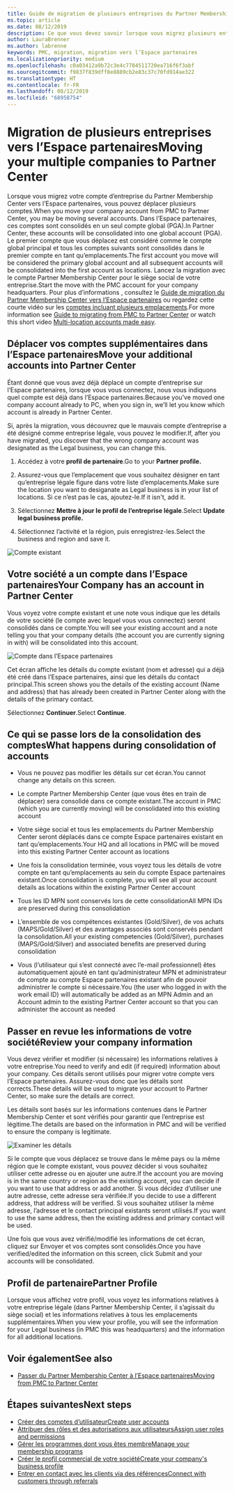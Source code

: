 ```yaml
---
title: Guide de migration de plusieurs entreprises du Partner Membership Center vers l’Espace partenaires | Espace partenaires
ms.topic: article
ms.date: 08/12/2019
description: Ce que vous devez savoir lorsque vous migrez plusieurs entreprises du Partner Membership Center vers l’Espace partenaires
author: LauraBrenner
ms.author: labrenne
keywords: PMC, migration, migration vers l’Espace partenaires
ms.localizationpriority: medium
ms.openlocfilehash: c0a03412a9b72c3e4c7784511720ea716f6f3abf
ms.sourcegitcommit: f9837f839dff8e8889cb2e83c37c70fd914ae322
ms.translationtype: HT
ms.contentlocale: fr-FR
ms.lasthandoff: 08/12/2019
ms.locfileid: "68958754"
---
```

# <a name="moving-your-multiple-companies-to-partner-center"></a><span data-ttu-id="1914d-104">Migration de plusieurs entreprises vers l’Espace partenaires</span><span class="sxs-lookup"><span data-stu-id="1914d-104">Moving your multiple companies to Partner Center</span></span>

<span data-ttu-id="1914d-105">Lorsque vous migrez votre compte d’entreprise du Partner Membership Center vers l’Espace partenaires, vous pouvez déplacer plusieurs comptes.</span><span class="sxs-lookup"><span data-stu-id="1914d-105">When you move your company account from PMC to Partner Center, you may be moving several accounts.</span></span> <span data-ttu-id="1914d-106">Dans l’Espace partenaires, ces comptes sont consolidés en un seul compte global (PGA).</span><span class="sxs-lookup"><span data-stu-id="1914d-106">In Partner Center, these accounts will be consolidated into one global account (PGA).</span></span> <span data-ttu-id="1914d-107">Le premier compte que vous déplacez est considéré comme le compte global principal et tous les comptes suivants sont consolidés dans le premier compte en tant qu’emplacements.</span><span class="sxs-lookup"><span data-stu-id="1914d-107">The first account you move will be considered the primary global account and all subsequent accounts will be consolidated into the first account as locations.</span></span> <span data-ttu-id="1914d-108">Lancez la migration avec le compte Partner Membership Center pour le siège social de votre entreprise.</span><span class="sxs-lookup"><span data-stu-id="1914d-108">Start the move with the PMC account for your company headquarters.</span></span> <span data-ttu-id="1914d-109">Pour plus d’informations , consultez le [Guide de migration du Partner Membership Center vers l’Espace partenaires](guide-to-migration.md) ou regardez cette courte vidéo sur les [comptes incluant plusieurs emplacements](https://vimeo.com/290335248).</span><span class="sxs-lookup"><span data-stu-id="1914d-109">For more information see [Guide to migrating from PMC to Partner Center](guide-to-migration.md) or watch this short video [Multi-location accounts made easy](https://vimeo.com/290335248).</span></span>

## <a name="move-your-additional-accounts-into-partner-center"></a><span data-ttu-id="1914d-110">Déplacer vos comptes supplémentaires dans l’Espace partenaires</span><span class="sxs-lookup"><span data-stu-id="1914d-110">Move your additional accounts into Partner Center</span></span> 

<span data-ttu-id="1914d-111">Étant donné que vous avez déjà déplacé un compte d’entreprise sur l’Espace partenaires, lorsque vous vous connectez, nous vous indiquons quel compte est déjà dans l’Espace partenaires.</span><span class="sxs-lookup"><span data-stu-id="1914d-111">Because you’ve moved one company account already to PC, when you sign in, we’ll let you know which account is already in Partner Center.</span></span> 


<span data-ttu-id="1914d-112">Si, après la migration, vous découvrez que le mauvais compte d’entreprise a été désigné comme entreprise légale, vous pouvez le modifier.</span><span class="sxs-lookup"><span data-stu-id="1914d-112">If, after you have migrated, you discover that the wrong company account was designated as the Legal business, you can change this.</span></span>

1. <span data-ttu-id="1914d-113">Accédez à votre **profil de partenaire**.</span><span class="sxs-lookup"><span data-stu-id="1914d-113">Go to your **Partner profile.**</span></span>

2. <span data-ttu-id="1914d-114">Assurez-vous que l’emplacement que vous souhaitez désigner en tant qu’entreprise légale figure dans votre liste d’emplacements.</span><span class="sxs-lookup"><span data-stu-id="1914d-114">Make sure the location you want to desiganate as Legal business is in your list of locations.</span></span> <span data-ttu-id="1914d-115">Si ce n’est pas le cas, ajoutez-le.</span><span class="sxs-lookup"><span data-stu-id="1914d-115">If it isn't, add it.</span></span>

3. <span data-ttu-id="1914d-116">Sélectionnez **Mettre à jour le profil de l’entreprise légale**.</span><span class="sxs-lookup"><span data-stu-id="1914d-116">Select **Update legal business profile.**</span></span>

4. <span data-ttu-id="1914d-117">Sélectionnez l’activité et la région, puis enregistrez-les.</span><span class="sxs-lookup"><span data-stu-id="1914d-117">Select the business and region and save it.</span></span>

![Compte existant](images/migration/accountwithus.png)

## <a name="your-company-has-an-account-in-partner-center"></a><span data-ttu-id="1914d-119">Votre société a un compte dans l’Espace partenaires</span><span class="sxs-lookup"><span data-stu-id="1914d-119">Your Company has an account in Partner Center</span></span>

<span data-ttu-id="1914d-120">Vous voyez votre compte existant et une note vous indique que les détails de votre société (le compte avec lequel vous vous connectez) seront consolidés dans ce compte.</span><span class="sxs-lookup"><span data-stu-id="1914d-120">You will see your existing account and a note telling you that your company details (the account you are currently signing in with) will be consolidated into this account.</span></span>

![Compte dans l’Espace partenaires](images/migration/existingaccount2.png)

<span data-ttu-id="1914d-122">Cet écran affiche les détails du compte existant (nom et adresse) qui a déjà été créé dans l’Espace partenaires, ainsi que les détails du contact principal.</span><span class="sxs-lookup"><span data-stu-id="1914d-122">This screen shows you the details of the existing account (Name and address) that has already been created in Partner Center along with the details of the primary contact.</span></span> 

<span data-ttu-id="1914d-123">Sélectionnez **Continuer**.</span><span class="sxs-lookup"><span data-stu-id="1914d-123">Select **Continue**.</span></span>

## <a name="what-happens-during-consolidation-of-accounts"></a><span data-ttu-id="1914d-124">Ce qui se passe lors de la consolidation des comptes</span><span class="sxs-lookup"><span data-stu-id="1914d-124">What happens during consolidation of accounts</span></span>

- <span data-ttu-id="1914d-125">Vous ne pouvez pas modifier les détails sur cet écran.</span><span class="sxs-lookup"><span data-stu-id="1914d-125">You cannot change any details on this screen.</span></span> 

- <span data-ttu-id="1914d-126">Le compte Partner Membership Center (que vous êtes en train de déplacer) sera consolidé dans ce compte existant.</span><span class="sxs-lookup"><span data-stu-id="1914d-126">The account in PMC (which you are currently moving) will be consolidated into this existing account</span></span> 

- <span data-ttu-id="1914d-127">Votre siège social et tous les emplacements du Partner Membership Center seront déplacés dans ce compte Espace partenaires existant en tant qu’emplacements.</span><span class="sxs-lookup"><span data-stu-id="1914d-127">Your HQ and all locations in PMC will be moved into this existing Partner Center account as locations</span></span>

- <span data-ttu-id="1914d-128">Une fois la consolidation terminée, vous voyez tous les détails de votre compte en tant qu’emplacements au sein du compte Espace partenaires existant.</span><span class="sxs-lookup"><span data-stu-id="1914d-128">Once consolidation is complete, you will see all your account details as locations within the existing Partner Center account</span></span> 

- <span data-ttu-id="1914d-129">Tous les ID MPN sont conservés lors de cette consolidation</span><span class="sxs-lookup"><span data-stu-id="1914d-129">All MPN IDs are preserved during this consolidation</span></span>

- <span data-ttu-id="1914d-130">L’ensemble de vos compétences existantes (Gold/Silver), de vos achats (MAPS/Gold/Silver) et des avantages associés sont conservés pendant la consolidation.</span><span class="sxs-lookup"><span data-stu-id="1914d-130">All your existing competencies (Gold/Silver), purchases (MAPS/Gold/Silver) and associated benefits are preserved during consolidation</span></span>

- <span data-ttu-id="1914d-131">Vous (l’utilisateur qui s’est connecté avec l’e-mail professionnel) êtes automatiquement ajouté en tant qu’administrateur MPN et administrateur de compte au compte Espace partenaires existant afin de pouvoir administrer le compte si nécessaire.</span><span class="sxs-lookup"><span data-stu-id="1914d-131">You (the user who logged in with the work email ID) will automatically be added as an MPN Admin and an Account admin to the existing Partner Center account so that you can administer the account as needed</span></span> 


## <a name="review-your-company-information"></a><span data-ttu-id="1914d-132">Passer en revue les informations de votre société</span><span class="sxs-lookup"><span data-stu-id="1914d-132">Review your company information</span></span>

<span data-ttu-id="1914d-133">Vous devez vérifier et modifier (si nécessaire) les informations relatives à votre entreprise.</span><span class="sxs-lookup"><span data-stu-id="1914d-133">You need to verify and edit (if required) information about your company.</span></span> <span data-ttu-id="1914d-134">Ces détails seront utilisés pour migrer votre compte vers l’Espace partenaires. Assurez-vous donc que les détails sont corrects.</span><span class="sxs-lookup"><span data-stu-id="1914d-134">These details will be used to migrate your account to Partner Center, so make sure the details are correct.</span></span> 

<span data-ttu-id="1914d-135">Les détails sont basés sur les informations contenues dans le Partner Membership Center et sont vérifiés pour garantir que l’entreprise est légitime.</span><span class="sxs-lookup"><span data-stu-id="1914d-135">The details are based on the information in PMC and will be verified to ensure the company is legitimate.</span></span> 

![Examiner les détails](images/migration/review.png)

<span data-ttu-id="1914d-137">Si le compte que vous déplacez se trouve dans le même pays ou la même région que le compte existant, vous pouvez décider si vous souhaitez utiliser cette adresse ou en ajouter une autre.</span><span class="sxs-lookup"><span data-stu-id="1914d-137">If the account you are moving is in the same country or region as the existing account, you can decide if you want to use that address or add another.</span></span> <span data-ttu-id="1914d-138">Si vous décidez d’utiliser une autre adresse, cette adresse sera vérifiée.</span><span class="sxs-lookup"><span data-stu-id="1914d-138">If you decide to use a different address, that address will be verified.</span></span> <span data-ttu-id="1914d-139">Si vous souhaitez utiliser la même adresse, l’adresse et le contact principal existants seront utilisés.</span><span class="sxs-lookup"><span data-stu-id="1914d-139">If you want to use the same address, then the existing address and primary contact will be used.</span></span>

<span data-ttu-id="1914d-140">Une fois que vous avez vérifié/modifié les informations de cet écran, cliquez sur Envoyer et vos comptes sont consolidés.</span><span class="sxs-lookup"><span data-stu-id="1914d-140">Once you have verified/edited the information on this screen, click Submit and your accounts will be consolidated.</span></span>

## <a name="partner-profile"></a><span data-ttu-id="1914d-141">Profil de partenaire</span><span class="sxs-lookup"><span data-stu-id="1914d-141">Partner Profile</span></span>

<span data-ttu-id="1914d-142">Lorsque vous affichez votre profil, vous voyez les informations relatives à votre entreprise légale (dans Partner Membership Center, il s’agissait du siège social) et les informations relatives à tous les emplacements supplémentaires.</span><span class="sxs-lookup"><span data-stu-id="1914d-142">When you view your profile, you will see the information for your Legal business (in PMC this was headquarters) and the information for all additional locations.</span></span>

## <a name="see-also"></a><span data-ttu-id="1914d-143">Voir également</span><span class="sxs-lookup"><span data-stu-id="1914d-143">See also</span></span>

- [<span data-ttu-id="1914d-144">Passer du Partner Membership Center à l’Espace partenaires</span><span class="sxs-lookup"><span data-stu-id="1914d-144">Moving from PMC to Partner Center</span></span>](move-pmc-pc-map.md)

## <a name="next-steps"></a><span data-ttu-id="1914d-145">Étapes suivantes</span><span class="sxs-lookup"><span data-stu-id="1914d-145">Next steps</span></span>

- [<span data-ttu-id="1914d-146">Créer des comptes d’utilisateur</span><span class="sxs-lookup"><span data-stu-id="1914d-146">Create user accounts </span></span>](create-user-accounts-and-set-permissions.md)
- [<span data-ttu-id="1914d-147">Attribuer des rôles et des autorisations aux utilisateurs</span><span class="sxs-lookup"><span data-stu-id="1914d-147">Assign user roles and permissions</span></span>](permissions-overview.md)
- [<span data-ttu-id="1914d-148">Gérer les programmes dont vous êtes membre</span><span class="sxs-lookup"><span data-stu-id="1914d-148">Manage your membership programs</span></span>](renew-mpn-offers.md)
- [<span data-ttu-id="1914d-149">Créer le profil commercial de votre société</span><span class="sxs-lookup"><span data-stu-id="1914d-149">Create your company's business profile</span></span>](create-a-marketing-profile.md)
- [<span data-ttu-id="1914d-150">Entrer en contact avec les clients via des références</span><span class="sxs-lookup"><span data-stu-id="1914d-150">Connect with customers through referrals</span></span>](responding-to-referrals.md)

